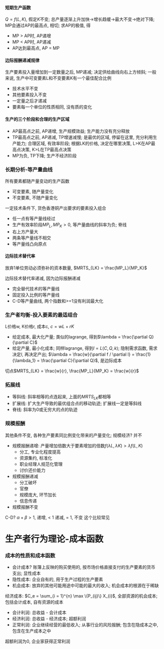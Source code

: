 #### 短期生产函数

$Q = f(L, K)$, 假定$K$不变; 总产量逐渐上升加快->增长趋缓->最大不变->绝对下降; MP会通过AP的最高点, 相切; 求AP的极值, 得
- MP > AP时, AP递增
- MP < AP时, AP递减
- AP达到最高点, AP = MP

#### 边际报酬递减规律

生产要素投入量增加到一定数量之后, MP递减; 决定供给曲线向右上方倾斜; 一般来说, 生产中可变要素L和不变要素K有一个最佳配合比例
- 技术水平不变
- 其他要素投入不变
- 一定量之后才递减
- 要素每一个单位的性质相同, 没有质的变化

#### 生产的三个阶段和合理的生产区域

- AP最高点之前, AP递增, 生产规模效益; 生产能力没有充分释放
- TP最高点之前, AP递减, TP增速减慢; 是最优的区域, 停留在这里, 充分利用生产能力; 合理区域, 有效率阶段; 根据LK的价格, 决定在哪里决策, L>K在AP最高点决策, K>L在TP最高点决策
- MP为负, TP下降; 生产不经济阶段

### 长期分析-等产量曲线

所有要素都随产量变动的生产函数
- 可变要素, 随产量变化
- 不变要素, 不随产量变化

一定技术条件下, 货色香港铜产出要求的要素投入组合
- 任一点有等产量线经过
- 生产有效率阶段$MP_L, MP_K > 0$, 等产量曲线的斜率为负; 脊线
- 右上方产量大
- 两条等产量线不相交
- 等产量线凸向原点

#### 边际技术替代率

放弃1单位劳动必须弥补的资本数量, $MRTS_{LK} = \frac{MP_L}{MP_K}$

边际技术替代率递减, 因为边际报酬递减

- 完全替代技术的等产量线
- 固定投入比例的等产量线
- C-D等产量曲线, 两个指数和>=1没有利润最大化

### 生产者均衡-投入要素的最适组合

L价格w, K价格r, 成本c, $c = wL + rK$

- 给定成本, 最大化产量; 类似的lagrange, 得到$\lambda = \frac{\partial Q}{\partial C}$
- 给定产量, 最小化成本; 同样lagrange, 得到$l = L(C, Q, k)$; 隐制需求函数, 需求决定$l$, 再决定产出; $\lambda = \frac{w}{\partial f / \partial l} = \frac{1}{\lambda_1} = \frac{\partial C}{\partial Q}$, 是边际成本

切点$MRTS_{LK} = \frac{w}{r}, \frac{MP_L}{MP_K} = \frac{w}{r}$

### 拓展线

- 等斜线: 斜率相等的点连起来, 上面的$MRTS_{LK}$都相等
- 扩展线: 扩大生产导致的最优组合点的移动轨迹; 扩展线一定是等斜线
- 脊线: 斜率为0或无穷大的点的轨迹

### 规模报酬

其他条件不变, 各种生产要素同比例变化带来的产量变化; 规模经济? 并不
- 规模报酬递增: 产量增加倍数大于要素增加的倍数$f(\lambda L, \lambda K) > \lambda f(L, K)$
    - 分工, 专业化程度提高
    - 资源集约, 标准化
    - 职业经理人规范化管理
    - 讨价还价能力
- 规模报酬递减
    - 分工破坏
    - 官僚
    - 规模庞大, 环节加长
    - 信息传递
- 规模报酬不变

C-D? $\alpha + \beta > 1$, 递增, < 1 递减, = 1, 不变 这个比较常见

# 生产者行为理论-成本函数

### 成本的性质和成本函数

- 会计成本? 账簿上反映的购买使用的, 按市场价格直接支付的生产要素的货币支出; 显性成本
- 隐性成本: 企业自有的, 用于生产过程的生产要素
- 机会成本: 放弃的其他可能用途中可能的最大的收入; 机会成本的根源在于稀缺

经济成本: $C_e = \sum_{i = 1}^{n} \max \{P_{ij}\} X_{i}$, 全部资源的机会成本; 包括会计成本, 自有资源的成本

- 会计利润: 总收益 - 会计成本
- 经济利润: 总收益 - 经济成本; 超额利润
- 正常利润: 企业继续经营的最低收入; 从事行业的风险报酬; 包含在隐成本之中, 包含在生产成本之中

超额利润为0, 企业家获得正常利润
